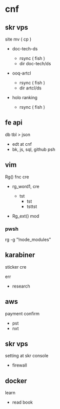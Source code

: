 
# cnf


## skr vps

site mv ( cp )
- doc-tech-ds
  - rsync ( fish )
  - dir doc-tech/ds

- ooq-artcl
  - rsync ( fish )
  - dir artcl/ds

- holo ranking
  - rsync ( fish )


## fe api

db tbl > json
- edt at cnf
- bk, js, sql, github psh


## vim

Rg() fnc cre

- rg_word1, cre
  - tst
    - tst
    - tsttst

- Rg_ext() mod


### pwsh

rg -g "!node_modules"


## karabiner

sticker cre


err
- research


## aws

payment confirm
- pst
- nxt


## skr vps

setting at skr console
- firewall


## docker

learn
- read book



